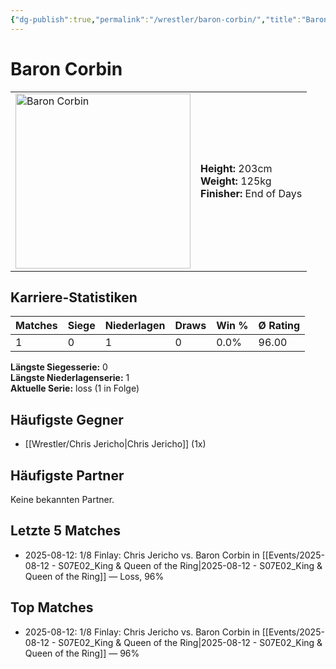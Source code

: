 ```yaml
---
{"dg-publish":true,"permalink":"/wrestler/baron-corbin/","title":"Baron Corbin","tags":["wrestler"],"noteIcon":""}
---
```



# Baron Corbin

<table>
        <tr>
        <td><img src="https://github.com/CptSpaulding1980/choke-slam-wrestling/releases/download/images/Baron_Corbin.png" width="280" alt="Baron Corbin"></td>
        <td>
        <b>Height:</b> 203cm<br>
        <b>Weight:</b> 125kg<br>
        <b>Finisher:</b> End of Days<br>
        </td>
        </tr>
        </table>
        

## Karriere-Statistiken

| Matches | Siege | Niederlagen | Draws | Win % | Ø Rating |
|---------|-------|-------------|-------|-------|-----------|
| 1 | 0 | 1 | 0 | 0.0% | 96.00 |

**Längste Siegesserie:** 0<br>**Längste Niederlagenserie:** 1<br>**Aktuelle Serie:** loss (1 in Folge)


## Häufigste Gegner
- [[Wrestler/Chris Jericho\|Chris Jericho]] (1x)

## Häufigste Partner
Keine bekannten Partner.

## Letzte 5 Matches
- 2025-08-12: 1/8 Finlay: Chris Jericho vs. Baron Corbin in [[Events/2025-08-12 - S07E02_King & Queen of the Ring\|2025-08-12 - S07E02_King & Queen of the Ring]] — Loss, 96%

## Top Matches
- 2025-08-12: 1/8 Finlay: Chris Jericho vs. Baron Corbin in [[Events/2025-08-12 - S07E02_King & Queen of the Ring\|2025-08-12 - S07E02_King & Queen of the Ring]] — 96%
